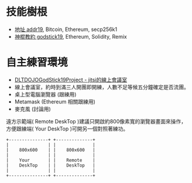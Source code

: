 # 技能樹根

- [地址 addr19](addr18.md), Bitcoin, Ethereum, secp256k1
- [神棍教約 godstick19](godstick19.md), Ethereum, Solidity, Remix


# 自主練習環境

- [DLTDOJOGodStick19Project - jitsi的線上會議室 ](https://meet.jit.si/DLTDOJOGodStick19Project)
- 線上會議室，約時到滿三人開團即開練，人數不足等候五分鐘確定是否流團。 
- 桌上型電腦瀏覽器 (跟練用)
- Metamask (Ethereum 相關跟練用)
- 麥克風 (討論用)

遠方示範端( Remote DeskTop  )建議只開啟約800像素寬的瀏覽器畫面來操作，方便跟練端( Your DeskTop )可開另一個對照著練功。

```
+---------------+ +--------------+
|               | |              |
|    800x600    | |    800x600   |
|               | |              |
|    Your       | |    Remote    |
|    DeskTop    | |    DeskTop   |
|               | |              |
+---------------+ +--------------+
```
